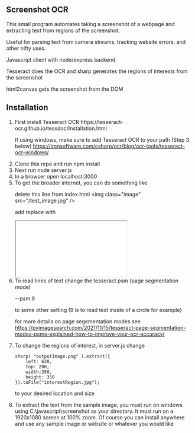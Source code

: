 <h2>Screenshot OCR</h2>
This small program automates taking a screenshot of a webpage and extracting text from regions of the screenshot.

Useful for parsing text from camera streams, tracking website errors, and other nifty uses.

Javascript client with node/express backend

Tesseract does the OCR and sharp generates the regions of interests from the screenshot

html2canvas gets the screenshot from the DOM

<h2>Installation</h2>

<ol>

<li>First install Tesseract OCR 
https://tesseract-ocr.github.io/tessdoc/Installation.html

If using windows, make sure to add Tesseract OCR to your path (Step 3 below)
https://ironsoftware.com/csharp/ocr/blog/ocr-tools/tesseract-ocr-windows/
</li>
<li>Clone this repo and run 
npm install
</li>

<li>Next run
node server.js
</li>

<li>In a browser open localhost:3000</li>

<li>To get the broader internet, you can do something like

delete this line from index.html
&lt;img class="image" src="/test_image.jpg" /&gt;

add replace with
<iframe src="full url here"></iframe>
</li>
<li>To read lines of text change the tesseract psm (page segmentation mode)

--psm 9

to some other setting (9 is to read text inside of a circle for example)

for more details on page segementation modes see
https://pyimagesearch.com/2021/11/15/tesseract-page-segmentation-modes-psms-explained-how-to-improve-your-ocr-accuracy/
</li>
<li>To change the regions of interest, in server.js change
    
    
    sharp( "outputImage.png" ).extract({
        left: 630, 
        top: 200,
        width:350,
        height: 350
    }).toFile("interestRegion.jpg");
    
    
to your desired location and size
</li>
<li>To extract the text from the sample image, you must run on windows using C:\javascript\screenshot as your directory.  It must run on a 1920x1080 screen at 100% zoom.  Of course you can install anywhere and use any sample image or website or whatever you would like</li>
</ol>